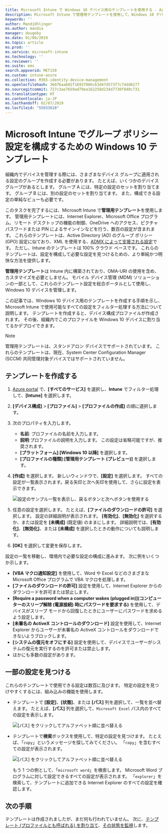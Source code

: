 ```yaml
---
title: Microsoft Intune で Windows 10 デバイス用のテンプレートを使用する - Azure | Microsoft Docs
description: Microsoft Intune で管理用テンプレートを使用して、Windows 10 デバイスの設定のグループを作成します。 デバイス構成プロファイルでこれらの設定を使用して、Office プログラムの制御、Internet Explorer の機能のセキュリティ保護、OneDrive へのアクセスの制御、リモート デスクトップ機能の使用、自動再生の有効化、電源管理の設定、HTTP 印刷の使用、さまざまなユーザー ログオン オプションの使用、およびイベント ログ サイズの制御を行います。
keywords: ''
author: MandiOhlinger
ms.author: mandia
manager: dougeby
ms.date: 01/09/2019
ms.topic: article
ms.prod: ''
ms.service: microsoft-intune
ms.technology: ''
ms.reviewer: ''
ms.suite: ems
search.appverid: MET150
ms.custom: intune-azure
ms.collection: M365-identity-device-management
ms.openlocfilehash: 36076aab02f16937066cb3d47d573f7c74dd6277
ms.sourcegitcommit: 727c3ae7659ad79ea162250d234d7730f840c731
ms.translationtype: HT
ms.contentlocale: ja-JP
ms.lasthandoff: 02/07/2019
ms.locfileid: "55833618"
---
```

# <a name="windows-10-templates-to-configure-group-policy-settings-in-microsoft-intune"></a>Microsoft Intune でグループ ポリシー設定を構成するための Windows 10 テンプレート

組織内でデバイスを管理する際には、さまざまなデバイス グループに適用される設定のグループを作成する必要があります。 たとえば、いくつかのデバイス グループがあるとします。 グループ A には、特定の設定のセットを割り当てます。 グループ B には、別の設定のセットを割り当てます。 また、構成できる設定の単純なビューも必要です。

このタスクを完了するには、Microsoft Intune で**管理用テンプレート**を使用します。 管理用テンプレートには、Internet Explorer、Microsoft Office プログラム、リモート デスクトップの機能の制御、OneDrive へのアクセス、ピクチャ パスワードまたは PIN によるサインインなどを行う、数百の設定が含まれます。 これらのテンプレートは、Active Directory (AD) のグループ ポリシー (GPO) 設定に似ており、XML を使用する、[ADMX によって支援される設定](https://docs.microsoft.com/windows/client-management/mdm/understanding-admx-backed-policies)です。 ただし、Intune のテンプレートは 100% クラウド ベースです。 これらのテンプレートは、設定を構成して必要な設定を見つけるための、より単純かつ明快な方法を提供します。

**管理用テンプレート**は Intune 内に構築されており、OMA-URI の使用を含め、カスタマイズを必要としません。 モバイル デバイス管理 (MDM) ソリューションの一部として、これらのテンプレート設定を総合ポータルとして使用し、Windows 10 デバイスを管理します。

この記事では、Windows 10 デバイス用のテンプレートを作成する手順を示し、Microsoft Intune で使用可能なすべての設定をフィルター処理する方法について説明します。 テンプレートを作成すると、デバイス構成プロファイルが作成されます。 その後、組織内でこのプロファイルを Windows 10 デバイスに割り当てるかデプロイできます。

> [!NOTE]
> 管理用テンプレートは、スタンドアロン デバイスでサポートされています。 これらのテンプレートは、現在、System Center Configuration Manager (SCCM) 共同管理対象デバイスではサポートされていません。

## <a name="create-a-template"></a>テンプレートを作成する

1. [Azure portal](https://portal.azure.com) で、**[すべてのサービス]** を選択し、**Intune** でフィルター処理して、**[Intune]** を選択します。
2. **[デバイス構成]** > **[プロファイル]** > **[プロファイルの作成]** の順に選択します。
3. 次のプロパティを入力します。

    - **名前**: プロファイルの名前を入力します。
    - **説明**:プロファイルの説明を入力します。 この設定は省略可能ですが、推奨されます。
    - **[プラットフォーム]**:**[Windows 10 以降]** を選択します。
    - **[プロファイルの種類]**:**[管理用テンプレート (プレビュー)]** を選択します。

4. **[作成]** を選択します。 新しいウィンドウで、**[設定]** を選択します。 すべての設定が一覧表示されます。戻る矢印と次へ矢印を使用して、さらに設定を表示できます。

    ![設定のサンプル一覧を表示し、戻るボタンと次へボタンを使用する](./media/administrative-templates-windows/sample-settings-list-next-page.png)

5. 任意の設定を選択します。 たとえば、**[ファイルのダウンロードの許可]** を選択します。 設定の詳細説明が表示されます。 **[有効化]**、**[無効化]** を選択するか、または設定を **[未構成]** (既定値) のままにします。 詳細説明では、**[有効化]**、**[無効化]**、または **[未構成]** を選択したときの動作についても説明します。
6. **[OK]** を選択して変更を保存します。

設定の一覧を移動し、環境内で必要な設定の構成に進みます。 次に例をいくつか示します。

- **[VBA マクロ通知設定]** を使用して、Word や Excel などのさまざまな Microsoft Office プログラムで VBA マクロを処理します。
- **[ファイルのダウンロードの許可]** 設定を使用して、Internet Explorer からのダウンロードを許可または禁止します。
- **[Require a password when a computer wakes (plugged in)]\(コンピューターのスリープ解除 (電源接続) 時にパスワードを要求する\)** を使用して、デバイスがスリープ モードから回復したときにユーザーにパスワードを求めるよう設定します。
- **[未署名の ActiveX コントロールのダウンロード]** 設定を使用して、Internet Explorer からユーザーが未署名の ActiveX コントロールをダウンロードできないようブロックします。
- **[システムの復元をオフにする]** 設定を使用して、デバイスでユーザーがシステムの復元を実行するのを許可または禁止します。
- ほかにも多数の設定があります。

## <a name="find-some-settings"></a>一部の設定を見つける

これらのテンプレートで使用できる設定は数百に及びます。 特定の設定を見つけやすくするには、組み込みの機能を使用します。

- テンプレートで **[設定]**、**[状態]**、または **[パス]** 列を選択して、一覧を並べ替えます。 たとえば、**[パス]** 列を選択して、`Microsoft Excel` パス内のすべての設定を表示します。

  ![[パス] をクリックしてアルファベット順に並べ替える](./media/administrative-templates-windows/path-filter-shows-excel-options.png)

- テンプレートで**検索**ボックスを使用して、特定の設定を見つけます。 たとえば、「`copy`」というメッセージを探してみてください。 「`copy`」を含むすべての設定が表示されます。

  ![[パス] をクリックしてアルファベット順に並べ替える](./media/administrative-templates-windows/search-copy-settings.png)

  もう 1 つの例として、「`microsoft word`」を検索します。 Microsoft Word プログラムに対して設定できるすべての設定が表示されます。 「`explorer`」を検索して、テンプレートに追加できる Internet Explorer のすべての設定を確認します。

## <a name="next-steps"></a>次の手順

テンプレートは作成されましたが、まだ何も行われていません。 次に、[テンプレート (プロファイルとも呼ばれる) を割り当て](device-profile-assign.md)、[その状態を監視](device-profile-monitor.md)します。
